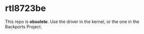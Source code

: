 # rtl8723be
This repo is **obsolete**. Use the driver in the kernel, or the one in the Backports Project.
